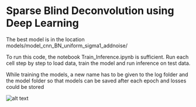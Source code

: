  # Sparse Blind Deconvolution using Deep Learning
 
The best model is in the location models/model_cnn_BN_uniform_sigma1_addnoise/
 
 
To run this code, the notebook Train_Inference.ipynb is sufficient.
Run each cell step by step to load data, train the model and run inference on test data.

While training the models, a new name has to be given to the log folder and the model folder so that models can be saved after each epoch and losses could be stored

![alt text](https://raw.githubusercontent.com/KeerthanaMadhu/Deep-Learning-for-SBD/master/ex2_out.png)
